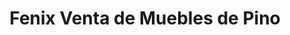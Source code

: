---
title: "Fenix Venta de Muebles de Pino"
url: /campana/fenix-venta-de-muebles-de-pino/
shop: muebles
---